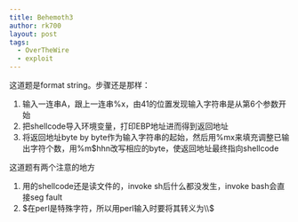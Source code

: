 ```yaml
---
title: Behemoth3
author: rk700
layout: post
tags:
  - OverTheWire
  - exploit
---
```

这道题是format string。步骤还是那样：

1.  输入一连串A，跟上一连串%x，由41的位置发现输入字符串是从第6个参数开始
2.  把shellcode导入环境变量，打印EBP地址进而得到返回地址
3.  将返回地址byte by byte作为输入字符串的起始，然后用%mx来填充调整已输出字符个数，用%m$hhn改写相应的byte，使返回地址最终指向shellcode


这道题有两个注意的地方

1.  用的shellcode还是读文件的，invoke sh后什么都没发生，invoke bash会直接seg fault
2.  $在perl是特殊字符，所以用perl输入时要将其转义为\\$